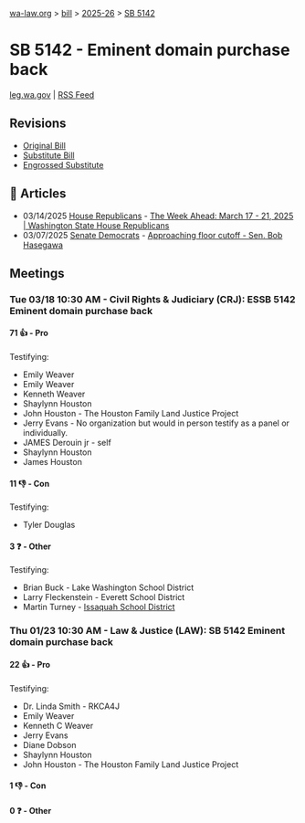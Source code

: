[wa-law.org](/) > [bill](/bill/) > [2025-26](/bill/2025-26/) > [SB 5142](/bill/2025-26/sb/5142/)

# SB 5142 - Eminent domain purchase back
[leg.wa.gov](https://app.leg.wa.gov/billsummary?BillNumber=5142&Year=2025&Initiative=false) | [RSS Feed](./rss.xml)

## Revisions
* [Original Bill](1/)
* [Substitute Bill](S/)
* [Engrossed Substitute](S.E/)

## 📰 Articles
* 03/14/2025 [House Republicans](/org/house_republicans/) - [The Week Ahead: March 17 - 21, 2025 | Washington State House Republicans](https://houserepublicans.wa.gov/week/the-week-ahead-march-17-21-2025/#:~:text=SB%205142)
* 03/07/2025 [Senate Democrats](/org/senate_democrats/) - [Approaching floor cutoff - Sen. Bob Hasegawa](https://senatedemocrats.wa.gov/hasegawa/2025/03/06/approaching-floor-cutoff/#:~:text=5142)

## Meetings
### Tue 03/18 10:30 AM - Civil Rights & Judiciary (CRJ): ESSB 5142 Eminent domain purchase back
#### 71 👍 - Pro
Testifying:
* Emily Weaver
* Emily Weaver
* Kenneth Weaver
* Shaylynn Houston
* John Houston - The Houston Family Land Justice Project
* Jerry Evans - No organization but would in person testify as a panel or individually.
* JAMES Derouin jr - self
* Shaylynn Houston
* James Houston

#### 11 👎 - Con
Testifying:
* Tyler Douglas

#### 3 ❓ - Other
Testifying:
* Brian Buck - Lake Washington School District
* Larry Fleckenstein - Everett School District
* Martin Turney - [Issaquah School District](/org/issaquah_school_district/)

### Thu 01/23 10:30 AM - Law & Justice (LAW): SB 5142 Eminent domain purchase back
#### 22 👍 - Pro
Testifying:
* Dr. Linda Smith - RKCA4J
* Emily Weaver
* Kenneth C Weaver
* Jerry Evans
* Diane Dobson
* Shaylynn Houston
* John Houston - The Houston Family Land Justice Project

#### 1 👎 - Con

#### 0 ❓ - Other

